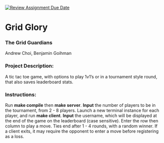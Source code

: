 [![Review Assignment Due Date](https://classroom.github.com/assets/deadline-readme-button-22041afd0340ce965d47ae6ef1cefeee28c7c493a6346c4f15d667ab976d596c.svg)](https://classroom.github.com/a/Vh67aNdh)
# Grid Glory

### The Grid Guardians

Andrew Choi, Benjamin Goihman

### Project Description:

A tic tac toe game, with options to play 1v1’s or in a tournament style round, that also saves leaderboard stats.

### Instructions:

Run **make compile** then **make server**. **Input** the number of players to be in the tournament, from 2 - 8 players. Launch a new terminal instance for each player, and run **make client**. **Input** the username, which will be displayed at the end of the game on the leaderboard (case sensitive). Enter the row then column to play a move. Ties end after 1 - 4 rounds, with a random winner. If a client exits, it may require the opponent to enter a move before registering as a loss. 
